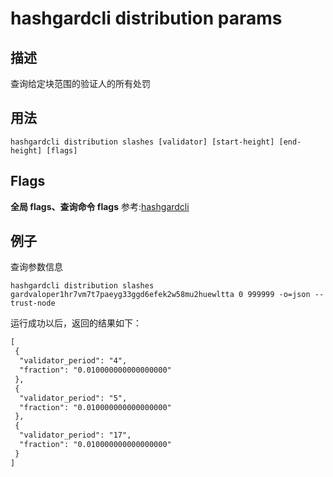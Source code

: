 # hashgardcli distribution params

## 描述

查询给定块范围的验证人的所有处罚

## 用法

```shell
hashgardcli distribution slashes [validator] [start-height] [end-height] [flags]
```

## Flags

**全局 flags、查询命令 flags** 参考:[hashgardcli](../README.md)

## 例子

查询参数信息

```shell
hashgardcli distribution slashes gardvaloper1hr7vm7t7paeyg33ggd6efek2w58mu2huewltta 0 999999 -o=json --trust-node
```

运行成功以后，返回的结果如下：

```txt
[
 {
  "validator_period": "4",
  "fraction": "0.010000000000000000"
 },
 {
  "validator_period": "5",
  "fraction": "0.010000000000000000"
 },
 {
  "validator_period": "17",
  "fraction": "0.010000000000000000"
 }
]
```
